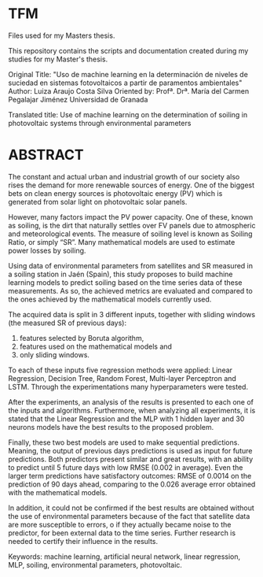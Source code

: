 # TFM
Files used for my Masters thesis.

This repository contains the scripts and documentation created during my studies for my Master's thesis.

Original Title: "Uso de machine learning en la determinación de niveles de suciedad en sistemas fotovoltaicos a partir de paramentos ambientales"
Author: Luiza Araujo Costa Silva
Oriented by: Profª. Drª. María del Carmen Pegalajar Jiménez
Universidad de Granada

Translated title: Use of machine learning on the determination of soiling in photovoltaic systems through environmental parameters

# ABSTRACT

The constant and actual urban and industrial growth of our society also rises the demand for more renewable sources of energy. 
One of the biggest bets on clean energy sources is photovoltaic energy (PV) which is generated from solar light on photovoltaic solar panels.

However, many factors impact the PV power capacity. One of these, known as soiling, is the dirt that naturally settles over FV panels due to atmospheric and meteorological events. 
The measure of soiling level is known as Soiling Ratio, or simply “SR”. Many mathematical models are used to estimate power losses by soiling.

Using data of environmental parameters from satellites and SR measured in a soiling station in Jaén (Spain), this study proposes to build machine learning models to predict soiling based on the time series data of these measurements. 
As so, the achieved metrics are evaluated and compared to the ones achieved by the mathematical models currently used.

The acquired data is split in 3 different inputs, together with sliding windows (the measured SR of previous days): 
1) features selected by Boruta algorithm, 
2) features used on the mathematical models and 
3) only sliding windows.

To each of these inputs five regression methods were applied: Linear Regression, Decision Tree, Random Forest, Multi-layer Perceptron and LSTM. 
Through the experimentations many hyperparameters were tested.

After the experiments, an analysis of the results is presented to each one of the inputs and algorithms. 
Furthermore, when analyzing all experiments, it is stated that the Linear Regression and the MLP with 1 hidden layer and 30 neurons models have the best results to the proposed problem. 

Finally, these two best models are used to make sequential predictions. 
Meaning, the output of previous days predictions is used as input for future predictions. 
Both predictors present similar and great results, with an ability to predict until 5 future days with low RMSE (0.002 in average). 
Even the larger term predictions have satisfactory outcomes: RMSE of 0.0014 on the prediction of 90 days ahead, comparing to the 0.026 average error obtained with the mathematical models.

In addition, it could not be confirmed if the best results are obtained without the use of environmental parameters because of the fact that satellite data are more susceptible to errors, o if they actually became noise to the predictor, for been external data to the time series. 
Further research is needed to certify their influence in the results.

Keywords: machine learning, artificial neural network, linear regression, MLP, soiling, environmental parameters, photovoltaic. 
